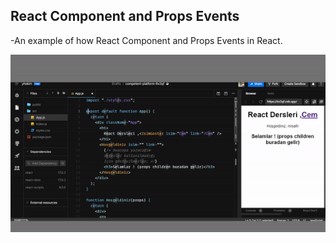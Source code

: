 ## React Component and Props Events

-An example of how React Component and Props Events in React.

![gif](https://raw.githubusercontent.com/yhekim/Components_and_Props_Works/main/component_props.gif)
